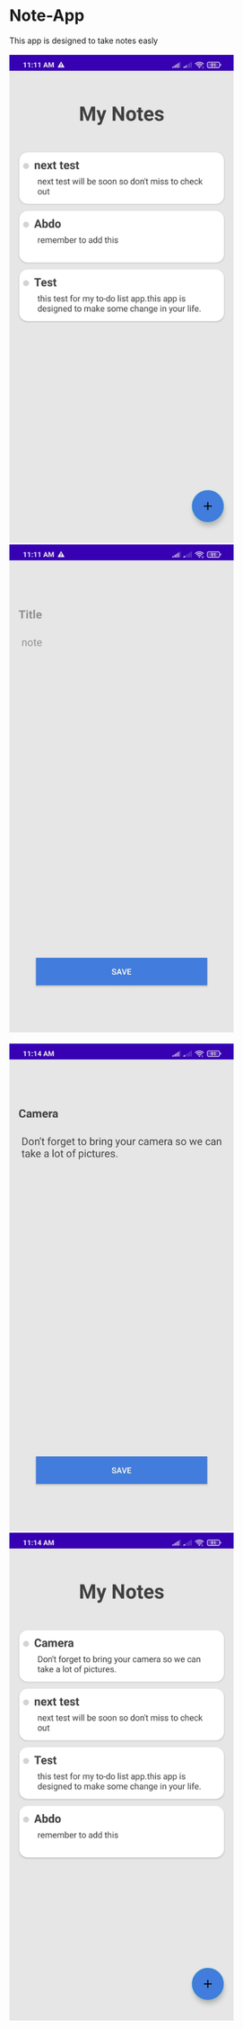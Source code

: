 # Note-App
This app is designed to take notes easly
<br>
<br>
<img src="screenshots/358232022_685746856841191_4966022163771629181_n.jpg"  width="400" >
<img src="screenshots/358288209_1041312340100378_6680217810217247658_n.jpg" width="400" >
<br><br>
<img src="screenshots/358216024_245297711727030_4124039944495873635_n.jpg"  width="400" >
<img src="screenshots/358329518_673052558016071_7609010222894953557_n.jpg" width="400" >
<br><br>
